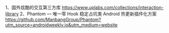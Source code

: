 1、国外炫酷的交互第三方库
https://www.uplabs.com/collections/interaction-library
2、Phantom — 唯一零 Hook 稳定占坑类 Android 热更新插件化方案 
https://github.com/ManbangGroup/Phantom?utm_source=androidweekly.io&utm_medium=website
